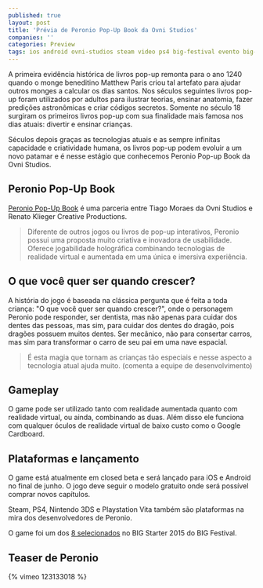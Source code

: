 ```yaml
---
published: true
layout: post
title: 'Prévia de Peronio Pop-Up Book da Ovni Studios'
companies: ''
categories: Preview
tags: ios android ovni-studios steam video ps4 big-festival evento big-starter previa
---
```

A primeira evidência histórica de livros pop-up remonta para o ano 1240 quando o monge beneditino Matthew Paris criou tal artefato para ajudar outros monges a calcular os dias santos. Nos séculos seguintes livros pop-up foram utilizados por adultos para ilustrar teorias, ensinar anatomia, fazer predições astronômicas e criar códigos secretos. Somente no século 18 surgiram os primeiros livros pop-up com sua finalidade mais famosa nos dias atuais: divertir e ensinar crianças.

Séculos depois graças as tecnologias atuais e as sempre infinitas capacidade e criatividade humana, os livros pop-up podem evoluir a um novo patamar e é nesse estágio que conhecemos Peronio Pop-up Book da Ovni Studios.

## Peronio Pop-Up Book
<a href="http://www.peronio.com/" target="_blank">Peronio Pop-Up Book</a>
 é uma parceria entre Tiago Moraes da Ovni Studios e Renato Klieger Creative Productions.

> Diferente de outros jogos ou livros de pop-up interativos, Peronio possui uma proposta muito criativa e inovadora de usabilidade. Oferece jogabilidade holográfica combinando tecnologias de realidade virtual e aumentada em uma única e imersiva experiência.



## O que você quer ser quando crescer?
A história do jogo é baseada na clássica pergunta que é feita a toda criança: "O que você quer ser quando crescer?", onde o personagem Peronio pode responder, ser dentista, mas não apenas para cuidar dos dentes das pessoas, mas sim, para cuidar dos dentes do dragão, pois dragões possuem muitos dentes. Ser mecânico, não para consertar carros, mas sim para transformar o carro de seu pai em uma nave espacial.



> É esta magia que tornam as crianças tão especiais e nesse aspecto a tecnologia atual ajuda muito. (comenta a equipe de desenvolvimento)

## Gameplay
O game pode ser utilizado tanto com realidade aumentada quanto com realidade virtual, ou ainda, combinando as duas. Além disso ele funciona com qualquer óculos de realidade virtual de baixo custo como o Google Cardboard.

## Plataformas e lançamento
O game está atualmente em closed beta e será lançado para iOS e Android no final de junho. O jogo deve seguir o modelo gratuito onde será possível comprar novos capítulos.

Steam, PS4, Nintendo 3DS e Playstation Vita também são plataformas na mira dos desenvolvedores de Peronio.

O game foi um dos <a href="{{ site.baseurl }}/2015/06/09/conheca-os-games-selecionados-no-big-starter/">8 selecionados</a>
 no BIG Starter 2015 do BIG Festival.
## Teaser de Peronio
{% vimeo 123133018 %}


